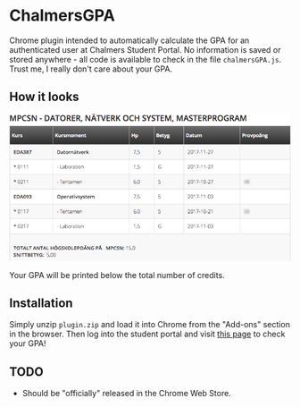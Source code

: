 # ChalmersGPA
Chrome plugin intended to automatically calculate the GPA for an authenticated user at Chalmers Student Portal. No information is saved or stored anywhere - all code is available to check in the file ``chalmersGPA.js``. Trust me, I really don't care about your GPA.

## How it looks
![alt text](screenshot.png)

Your GPA will be printed below the total number of credits.

## Installation
Simply unzip ``plugin.zip`` and load it into Chrome from the "Add-ons" section in the browser. Then log into the student portal and visit [this page](https://student.portal.chalmers.se/sv/chalmersstudier/minaresultatochintyg/Sidor/Resultatforteckning.aspx) to check your GPA!

## TODO
* Should be "officially" released in the Chrome Web Store.
